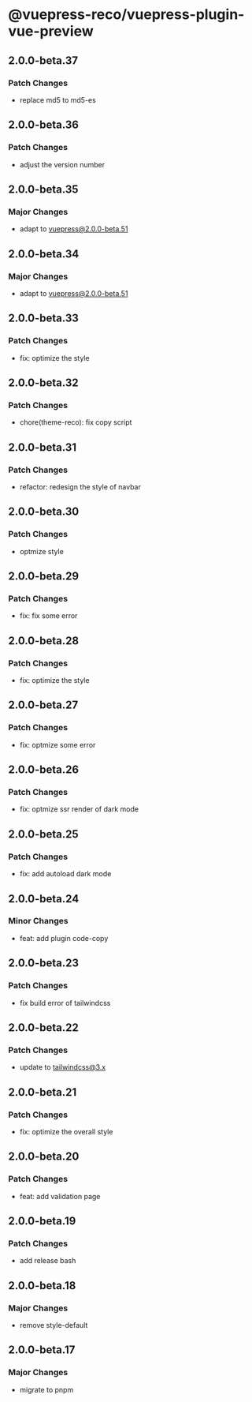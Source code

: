 # @vuepress-reco/vuepress-plugin-vue-preview

## 2.0.0-beta.37

### Patch Changes

- replace md5 to md5-es

## 2.0.0-beta.36

### Patch Changes

- adjust the version number

## 2.0.0-beta.35

### Major Changes

- adapt to vuepress@2.0.0-beta.51

## 2.0.0-beta.34

### Major Changes

- adapt to vuepress@2.0.0-beta.51

## 2.0.0-beta.33

### Patch Changes

- fix: optimize the style

## 2.0.0-beta.32

### Patch Changes

- chore(theme-reco): fix copy script

## 2.0.0-beta.31

### Patch Changes

- refactor: redesign the style of navbar

## 2.0.0-beta.30

### Patch Changes

- optmize style

## 2.0.0-beta.29

### Patch Changes

- fix: fix some error

## 2.0.0-beta.28

### Patch Changes

- fix: optimize the style

## 2.0.0-beta.27

### Patch Changes

- fix: optmize some error

## 2.0.0-beta.26

### Patch Changes

- fix: optmize ssr render of dark mode

## 2.0.0-beta.25

### Patch Changes

- fix: add autoload dark mode

## 2.0.0-beta.24

### Minor Changes

- feat: add plugin code-copy

## 2.0.0-beta.23

### Patch Changes

- fix build error of tailwindcss

## 2.0.0-beta.22

### Patch Changes

- update to tailwindcss@3.x

## 2.0.0-beta.21

### Patch Changes

- fix: optimize the overall style

## 2.0.0-beta.20

### Patch Changes

- feat: add validation page

## 2.0.0-beta.19

### Patch Changes

- add release bash

## 2.0.0-beta.18

### Major Changes

- remove style-default

## 2.0.0-beta.17

### Major Changes

- migrate to pnpm
